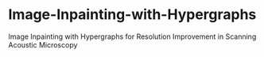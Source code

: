 # Image-Inpainting-with-Hypergraphs
Image Inpainting with Hypergraphs for Resolution Improvement in Scanning Acoustic Microscopy
